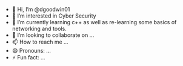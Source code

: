 - 👋 Hi, I’m @dgoodwin01
- 👀 I’m interested in Cyber Security
- 🌱 I’m currently learning c++ as well as re-learning some basics of networking and tools.
- 💞️ I’m looking to collaborate on ...
- 📫 How to reach me ...
- 😄 Pronouns: ...
- ⚡ Fun fact: ...

<!---
dgoodwin01/dgoodwin01 is a ✨ special ✨ repository because its `README.md` (this file) appears on your GitHub profile.
You can click the Preview link to take a look at your changes.
--->
